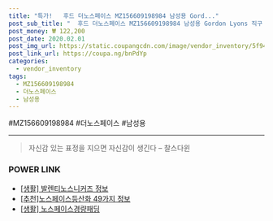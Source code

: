 ```yaml
--- 
title: "특가!   후드 더노스페이스 MZ156609198984 남성용 Gord..." 
post_sub_title: "  후드 더노스페이스 MZ156609198984 남성용 Gordon Lyons 직구 미국" 
post_money: ₩ 122,200 
post_date: 2020.02.01 
post_img_url: https://static.coupangcdn.com/image/vendor_inventory/5f94/c924bdd0d21d574a5aa6c25dc05446debdfa687ef0afb8362dcec881276e.jpg 
post_link_url: https://coupa.ng/bnPdYp 
categories: 
  - vendor_inventory 
tags: 
  - MZ156609198984 
  - 더노스페이스 
  - 남성용 
--- 
```

  #MZ156609198984 #더노스페이스 #남성용 
<hr> 

> 자신감 있는 표정을 지으면 자신감이 생긴다 – 찰스다윈 


### POWER LINK

* <a href="https://blog.naver.com/fasyy4321/221761925778" target="_blank"> [생활] 발렌티노스니커즈 정보 </a>
* <a href="https://blog.naver.com/fasyy4321/221784486054" target="_blank">[추천]노스페이스등산화 49가지 정보</a>
* <a href="https://blog.naver.com/fasyy4321/221759380245" target="_blank"> [생활] 노스페이스경량패딩  </a>
